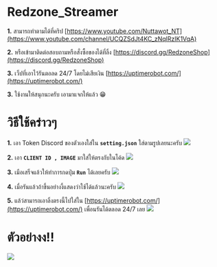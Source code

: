 # Redzone_Streamer

**1.** สามารถทำตามได้ที่คริป [https://www.youtube.com/Nuttawot_NT](https://www.youtube.com/channel/UCQZSdJt4KC_zNqlRzIK1VqA)
 
**2.** หรือเข้ามาติดต่อสอบถามหรือสั่งซื้อของได้ที่ลิ้ง [https://discord.gg/RedzoneShop](https://discord.gg/RedzoneShop)

**3.** เว็ปที่เอาไว้รันตอลด 24/7 โดยไม่เสียเงิน [https://uptimerobot.com/](https://uptimerobot.com/)

**3.** ใช้งานให้สนุกนะครับ เอามาแจกให้แล้ว 😁

# วิธีใช้คร่าวๆ

**1.** เอา Token Discord ของตัวเองใส่ใน **`setting.json`** ใส่ตามรูปเลยนะครับ
![](https://cdn.discordapp.com/attachments/943163361699438633/951549350692143114/unknown.png)

**2.** เอา **`CLIENT ID , IMAGE`** มาใส่ให้ตรงกับในโค้ด
![](https://cdn.discordapp.com/attachments/943163361699438633/951572452402679879/unknown.png)

**3.** เมือเสร็จแล้วให้ทำการกดปุ่ม **`Run`** ได้เลยครับ
![](https://cdn.discordapp.com/attachments/943163361699438633/951574071689216071/unknown.png)
 
**4.** เมื่อรันแล้วถ้าขึ้นอย่างงี้แสดงว่าใช้ได้แล้วนะครับ
![](https://cdn.discordapp.com/attachments/943163361699438633/951574729754574898/unknown.png)

**5.** แล้ว่สามารถเอาลิ้งตรงนี้ไปใส่ใน [https://uptimerobot.com/](https://uptimerobot.com/) เพื่อนรันได้ตลอด 24/7 เลย
![](https://cdn.discordapp.com/attachments/943163361699438633/951575078905217154/unknown.png)

# ตัวอย่างง!!

![](https://cdn.discordapp.com/attachments/943163361699438633/951542412893900820/1800bad71604f0a8.png)
